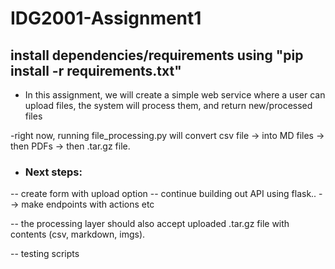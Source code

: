 # IDG2001-Assignment1

## install dependencies/requirements using "pip install -r requirements.txt"

- In this assignment, we will create a simple web service where a user can upload files, the
system will process them, and return new/processed files

-right now, running file_processing.py will convert csv file -> into MD files -> then PDFs -> then .tar.gz file. 

- ### Next steps:
 -- create form with upload option
 -- continue building out API using flask..
    --> make endpoints with actions etc
 
 -- the processing layer should also accept uploaded .tar.gz file with contents (csv, markdown, imgs).

 -- testing scripts